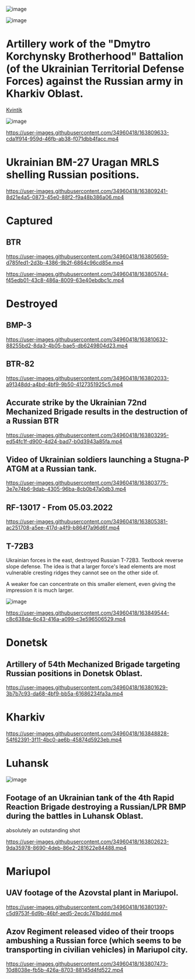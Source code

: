 ![image](https://user-images.githubusercontent.com/34960418/163847961-93a604a5-755e-4924-8d0d-1b8ca75c9958.png)

![image](https://user-images.githubusercontent.com/34960418/163850064-8a086a24-2fa2-4915-bc2e-1d03b5d5ca22.png)



# Artillery work of the "Dmytro Korchynsky Brotherhood" Battalion (of the Ukrainian Territorial Defense Forces) against the Russian army in Kharkiv Oblast.

[Kvintik](https://ukroboronprom.com.ua/en/product/kvitnik)

![image](https://user-images.githubusercontent.com/34960418/163809836-481176f7-b975-4ccf-b52f-2df52a8d4d96.png)


https://user-images.githubusercontent.com/34960418/163809633-cda1f914-959d-46fb-ab38-f071dbb4facc.mp4


# Ukrainian BM-27 Uragan MRLS shelling Russian positions.

https://user-images.githubusercontent.com/34960418/163809241-8d21e4a5-0873-45e0-88f2-f9a48b386a06.mp4


# Captured

## BTR

https://user-images.githubusercontent.com/34960418/163805659-d785fed1-2d3b-4386-9b2f-6864c96cd85e.mp4

https://user-images.githubusercontent.com/34960418/163805744-f45edb01-43c8-486a-8009-63e40ebdbc1c.mp4


# Destroyed

## BMP-3

https://user-images.githubusercontent.com/34960418/163810632-88255bd2-8da3-4b05-bae5-db6249804d23.mp4


## BTR-82

https://user-images.githubusercontent.com/34960418/163802033-a91348dd-a4bd-4bf9-9b50-4127351925c5.mp4


## Accurate strike by the Ukrainian 72nd Mechanized Brigade results in the destruction of a Russian BTR

https://user-images.githubusercontent.com/34960418/163803295-ed54fc1f-d900-4d24-bad7-b0d3943a85fa.mp4


## Video of Ukrainian soldiers launching a Stugna-P ATGM at a Russian tank.

https://user-images.githubusercontent.com/34960418/163803775-3e7e74b6-9dab-4305-96ba-8cb0b47a0db3.mp4


## RF-13017 - From 05.03.2022

https://user-images.githubusercontent.com/34960418/163805381-ac251708-a5ee-417d-a4f9-b864f7a96d6f.mp4


## T-72B3

Ukrainian forces in the east, destroyed Russian T-72B3. Textbook reverse slope defense. The idea is that a larger force's lead elements are most vulnerable cresting ridges they cannot see on the other side of.

A weaker foe can concentrate on this smaller element, even giving the impression it is much larger.

![image](https://user-images.githubusercontent.com/34960418/163849848-8495e2c3-29ad-4843-9918-d8191f462bf7.png)

https://user-images.githubusercontent.com/34960418/163849544-c8c638da-6c43-416a-a099-c3e596506529.mp4


# Donetsk 

## Artillery of 54th Mechanized Brigade targeting Russian positions in Donetsk Oblast.

https://user-images.githubusercontent.com/34960418/163801629-3b7b7c93-da68-4bf9-bb5a-61686234fa3a.mp4


# Kharkiv

https://user-images.githubusercontent.com/34960418/163848828-54f62391-3f11-4bc0-ae6b-45874d5923eb.mp4


# Luhansk

![image](https://user-images.githubusercontent.com/34960418/163802399-3804fcc8-b8b8-4400-aaa0-385d96be3ac5.png)

## Footage of an Ukrainian tank of the 4th Rapid Reaction Brigade destroying a Russian/LPR BMP during the battles in Luhansk Oblast.

absolutely an outstanding shot

https://user-images.githubusercontent.com/34960418/163802623-9da35978-8690-4deb-86e2-281622e84488.mp4


# Mariupol

## UAV footage of the Azovstal plant in Mariupol. 

https://user-images.githubusercontent.com/34960418/163801397-c5d9753f-6d9b-46bf-aed5-2ecdc741bddd.mp4


## Azov Regiment released video of their troops ambushing a Russian force (which seems to be transporting in civilian vehicles) in Mariupol city.

https://user-images.githubusercontent.com/34960418/163807473-10d8038e-fb5b-426a-8703-88145d4fd522.mp4


